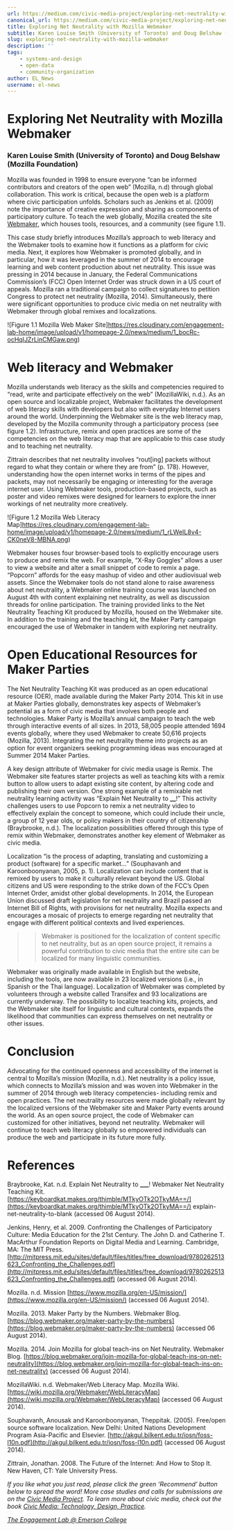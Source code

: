 ```yaml
---
url: https://medium.com/civic-media-project/exploring-net-neutrality-with-mozilla-webmaker-61ba213d114b
canonical_url: https://medium.com/civic-media-project/exploring-net-neutrality-with-mozilla-webmaker-61ba213d114b
title: Exploring Net Neutrality with Mozilla Webmaker
subtitle: Karen Louise Smith (University of Toronto) and Doug Belshaw (Mozilla Foundation)
slug: exploring-net-neutrality-with-mozilla-webmaker
description: ''
tags:
    - systems-and-design
    - open-data
    - community-organization
author: EL_News
username: el-news
---
```


# Exploring Net Neutrality with Mozilla Webmaker

### Karen Louise Smith (University of Toronto) and Doug Belshaw (Mozilla Foundation)

Mozilla was founded in 1998 to ensure everyone “can be informed contributors and creators of the open web” (Mozilla, n.d) through global collaboration. This work is critical, because the open web is a platform where civic participation unfolds. Scholars such as Jenkins et al. (2009) note the importance of creative expression and sharing as components of participatory culture. To teach the web globally, Mozilla created the site [Webmaker](https://webmaker.org/#/?_k=rssr4f), which houses tools, resources, and a community (see figure 1.1).

This case study briefly introduces Mozilla’s approach to web literacy and the Webmaker tools to examine how it functions as a platform for civic media. Next, it explores how Webmaker is promoted globally, and in particular, how it was leveraged in the summer of 2014 to encourage learning and web content production about net neutrality. This issue was pressing in 2014 because in January, the Federal Communications Commission’s (FCC) Open Internet Order was struck down in a US court of appeals. Mozilla ran a traditional campaign to collect signatures to petition Congress to protect net neutrality (Mozilla, 2014). Simultaneously, there were significant opportunities to produce civic media on net neutrality with Webmaker through global remixes and localizations.

![Figure 1.1 Mozilla Web Maker Site]https://res.cloudinary.com/engagement-lab-home/image/upload/v1/homepage-2.0/news/medium/1_bocRc-ocHqIJZrLinCMGaw.png)

# Web literacy and Webmaker

Mozilla understands web literacy as the skills and competencies required to “read, write and participate effectively on the web” (MozillaWiki, n.d.). As an open source and localizable project, Webmaker facilitates the development of web literacy skills with developers but also with everyday Internet users around the world. Underpinning the Webmaker site is the web literacy map, developed by the Mozilla community through a participatory process (see figure 1.2). Infrastructure, remix and open practices are some of the competencies on the web literacy map that are applicable to this case study and to teaching net neutrality.

Zittrain describes that net neutrality involves “rout[ing] packets without regard to what they contain or where they are from” (p. 178). However, understanding how the open internet works in terms of the pipes and packets, may not necessarily be engaging or interesting for the average internet user. Using Webmaker tools, production-based projects, such as poster and video remixes were designed for learners to explore the inner workings of net neutrality more creatively.

![Figure 1.2 Mozilla Web Literacy Map]https://res.cloudinary.com/engagement-lab-home/image/upload/v1/homepage-2.0/news/medium/1_rLWeIL8v4-CK0neV8-MBNA.png)

Webmaker houses four browser-based tools to explicitly encourage users to produce and remix the web. For example, “X-Ray Goggles” allows a user to view a website and alter a small snippet of code to remix a page. “Popcorn” affords for the easy mashup of video and other audiovisual web assets. Since the Webmaker tools do not stand alone to raise awareness about net neutrality, a Webmaker online training course was launched on August 4th with content explaining net neutrality, as well as discussion threads for online participation. The training provided links to the Net Neutrality Teaching Kit produced by Mozilla, housed on the Webmaker site. In addition to the training and the teaching kit, the Maker Party campaign encouraged the use of Webmaker in tandem with exploring net neutrality.

# Open Educational Resources for Maker Parties

The Net Neutrality Teaching Kit was produced as an open educational resource (OER), made available during the Maker Party 2014. This kit in use at Maker Parties globally, demonstrates key aspects of Webmaker’s potential as a form of civic media that involves both people and technologies. Maker Party is Mozilla’s annual campaign to teach the web through interactive events of all sizes. In 2013, 58,005 people attended 1694 events globally, where they used Webmaker to create 50,616 projects (Mozilla, 2013). Integrating the net neutrality theme into projects as an option for event organizers seeking programming ideas was encouraged at Summer 2014 Maker Parties.

A key design attribute of Webmaker for civic media usage is Remix. The Webmaker site features starter projects as well as teaching kits with a remix button to allow users to adapt existing site content, by altering code and publishing their own version. One strong example of a remixable net neutrality learning activity was “Explain Net Neutrality to **\_\_**!” This activity challenges users to use Popcorn to remix a net neutrality video to effectively explain the concept to someone, which could include their uncle, a group of 12 year olds, or policy makers in their country of citizenship (Braybrooke, n.d.). The localization possibilities offered through this type of remix within Webmaker, demonstrates another key element of Webmaker as civic media.

Localization “is the process of adapting, translating and customizing a product (software) for a specific market…” (Souphavanh and Karoonboonyanan, 2005, p. 1). Localization can include content that is remixed by users to make it culturally relevant beyond the US. Global citizens and US were responding to the strike down of the FCC’s Open Internet Order, amidst other global developments. In 2014, the European Union discussed draft legislation for net neutrality and Brazil passed an Internet Bill of Rights, with provisions for net neutrality. Mozilla expects and encourages a mosaic of projects to emerge regarding net neutrality that engage with different political contexts and lived experiences.

> > Webmaker is positioned for the localization of content specific to net neutrality, but as an open source project, it remains a powerful contribution to civic media that the entire site can be localized for many linguistic communities.

Webmaker was originally made available in English but the website, including the tools, are now available in 23 localized versions (i.e., in Spanish or the Thai language). Localization of Webmaker was completed by volunteers through a website called Transifex and 93 localizations are currently underway. The possibility to localize teaching kits, projects, and the Webmaker site itself for linguistic and cultural contexts, expands the likelihood that communities can express themselves on net neutrality or other issues.

# Conclusion

Advocating for the continued openness and accessibility of the internet is central to Mozilla’s mission (Mozilla, n.d.). Net neutrality is a policy issue, which connects to Mozilla’s mission and was woven into Webmaker in the summer of 2014 through web literacy competencies- including remix and open practices. The net neutrality resources were made globally relevant by the localized versions of the Webmaker site and Maker Party events around the world. As an open source project, the code of Webmaker can customized for other initiatives, beyond net neutrality. Webmaker will continue to teach web literacy globally so empowered individuals can produce the web and participate in its future more fully.

# References

Braybrooke, Kat. n.d. Explain Net Neutrality to **\_\_\_**! Webmaker Net Neutrality Teaching Kit. [https://keyboardkat.makes.org/thimble/MTkyOTk2OTkyMA==/](https://keyboardkat.makes.org/thimble/MTkyOTk2OTkyMA==/) explain-net-neutrality-to-blank (accessed 06 August 2014).

Jenkins, Henry, et al. 2009. Confronting the Challenges of Participatory Culture: Media Education for the 21st Century. The John D. and Catherine T. MacArthur Foundation Reports on Digital Media and Learning. Cambridge, MA: The MIT Press. [http://mitpress.mit.edu/sites/default/files/titles/free_download/9780262513623_Confronting_the_Challenges.pdf](http://mitpress.mit.edu/sites/default/files/titles/free_download/9780262513623_Confronting_the_Challenges.pdf) (accessed 06 August 2014).

Mozilla. n.d. Mission [https://www.mozilla.org/en-US/mission/](https://www.mozilla.org/en-US/mission/) (accessed 06 August 2014).

Mozilla. 2013. Maker Party by the Numbers. Webmaker Blog. [https://blog.webmaker.org/maker-party-by-the-numbers](https://blog.webmaker.org/maker-party-by-the-numbers) (accessed 06 August 2014).

Mozilla. 2014. Join Mozilla for global teach-ins on Net Neutrality. Webmaker Blog. [https://blog.webmaker.org/join-mozilla-for-global-teach-ins-on-net-neutrality](https://blog.webmaker.org/join-mozilla-for-global-teach-ins-on-net-neutrality) (accessed 06 August 2014).

MozillaWiki. n.d. Webmaker/Web Literacy Map. Mozilla Wiki. [https://wiki.mozilla.org/Webmaker/WebLiteracyMap](https://wiki.mozilla.org/Webmaker/WebLiteracyMap) (accessed 06 August 2014).

Souphavanh, Anousak and Karoonboonyanan, Theppitak. (2005). Free/open source software localization. New Delhi: United Nations Development Program Asia-Pacific and Elsevier. [http://akgul.bilkent.edu.tr/iosn/foss-l10n.pdf](http://akgul.bilkent.edu.tr/iosn/foss-l10n.pdf) (accessed 06 August 2014).

Zittrain, Jonathan. 2008. The Future of the Internet: And How to Stop It. New Haven, CT: Yale University Press.

_If you like what you just read, please click the green ‘Recommend’ button below to spread the word! More case studies and calls for submissions are on the [Civic Media Project](http://www.civicmediaproject.com). To learn more about civic media, check out the book [Civic Media: Technology, Design, Practice](https://mitpress.mit.edu/books/civic-media)._

[_The Engagement Lab @ Emerson College_](http://elab.emerson.edu)
